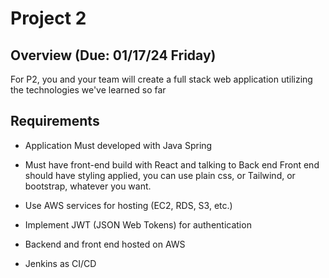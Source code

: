 # Project 2

## Overview (Due: 01/17/24 Friday)

For P2, you and your team will create a full stack web application utilizing the technologies we've learned so far

## Requirements

- Application Must developed with Java Spring

- Must have front-end build with React and talking to Back end
Front end should have styling applied, you can use plain css, or Tailwind, or bootstrap, whatever you want.

- Use AWS services for hosting (EC2, RDS, S3, etc.)

- Implement JWT (JSON Web Tokens) for authentication

- Backend and front end hosted on AWS

- Jenkins as CI/CD